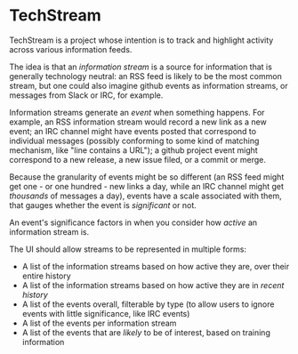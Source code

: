 # TechStream

TechStream is a project whose intention is to track and highlight activity across various information feeds.

The idea is that an _information stream_ is a source for information that is generally technology neutral: an RSS feed is likely to be the most common stream, but one could also imagine github events as information streams, or messages from Slack or IRC, for example.

Information streams generate an _event_ when something happens. For example, an RSS information stream would record a new link as a new event; an IRC channel might have events posted that correspond to individual messages (possibly conforming to some kind of matching mechanism, like "line contains a URL"); a github project event might correspond to a new release, a new issue filed, or a commit or merge.

Because the granularity of events might be so different (an RSS feed might get one - or one hundred - new links a day, while an IRC channel might get *thousands* of messages a day), events have a scale associated with them, that gauges whether the event is _significant_ or not.

An event's significance factors in when you consider how _active_ an information stream is.

The UI should allow streams to be represented in multiple forms:

* A list of the information streams based on how active they are, over their entire history
* A list of the information streams based on how active they are in *recent history*
* A list of the events overall, filterable by type (to allow users to ignore events with little significance, like IRC events)
* A list of the events per information stream
* A list of the events that are *likely* to be of interest, based on training information
